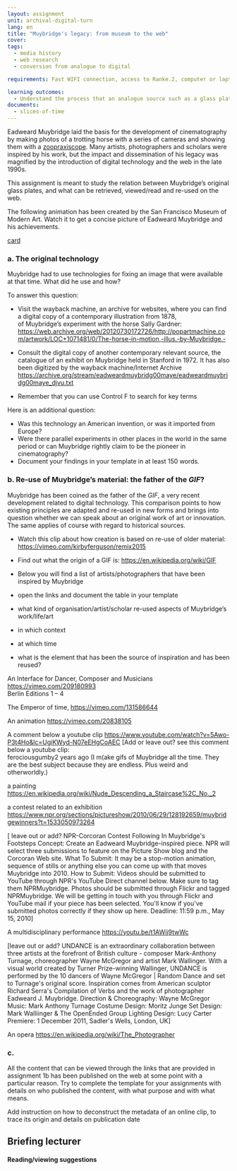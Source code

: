 ```yaml
---
layout: assignment
unit: archival-digital-turn
lang: en
title: "Muybridge's legacy: from museum to the web"
cover:
tags:
  - media history
  - web research
  - conversion from analogue to digital

requirements: Fast WIFI connection, access to Ranke.2, computer or laptop, application on laptop or computer to view video,

learning outcomes:
  - Understand the process that an analogue source such as a glass plate undergoes when published on the web.
documents:
  - slices-of-time
---
```


Eadweard Muybridge laid the basis for the development of cinematography by making photos of a trotting horse with a series of
cameras and showing them with a [zoopraxiscope](https://en.wikipedia.org/wiki/Zoopraxiscope). Many artists, photographers and scholars were inspired by his work, but the impact and dissemination of his legacy was magnified by the introduction of digital technology and the web in the late 1990s. 

This assignment is meant to study the relation between Muybridge’s original glass plates, and what can be retrieved,
viewed/read and re-used on the web.

The following animation has been created by the San Francisco Museum of Modern Art. Watch it to get a concise picture of Eadweard Muybridge and his achievements.

[card](slices-of-time)


<!-- more -->

<!-- briefing-student -->

### a. The original technology
<!-- section-contents -->

Muybridge had to use technologies for fixing an image that were available at that time. What did he use and how? 

To answer this question:
- Visit the wayback machine, an archive for websites, where you can find a digital copy of a contemporary illustration from 1878,  
of Muybridge’s experiment with the horse Sally Gardner:
https://web.archive.org/web/20120730172726/http://popartmachine.com/artwork/LOC+1071481/0/The-horse-in-motion,-illus.-by-Muybridge.-  

- Consult the digital copy of another contemporary relevant source, the catalogue of an exhibit on Muybridge held in Stanford in 1972.
It has also been digitized by the wayback machine/Internet Archive
https://archive.org/stream/eadweardmuybridg00maye/eadweardmuybridg00maye_djvu.txt
- Remember that you can use Control F to search for key terms

Here is an additional question:
- Was this technology an American invention, or was it imported from Europe? 
- Were there parallel experiments in other places in the world in the same period or can Muybridge rightly claim to be the pioneer in cinematography? 
- Document your findings in your template in at least 150 words. 


<!-- section -->
### b. Re-use of Muybridge’s material: the father of the *GIF*?
<!-- section-contents -->

Muybridge has been coined as the father of the *GIF*, a very recent development related to digital technology. This comparison points to how existing principles are adapted and re-used in new forms and brings into question whether we can speak about an original work of art or innovation. The same applies of course with regard to historical sources.  

-  Watch this clip about how creation is based on re-use of older material:
   https://vimeo.com/kirbyferguson/remix2015
   
-  Find out what the origin of a GIF is:
   https://en.wikipedia.org/wiki/GIF

- Below you will find a list of artists/photographers that have been inspired by Muybridge
- open the links and document the table in your template

- what kind of organisation/artist/scholar re-used aspects of Muybridge’s work/life/art
- in which context
- at which time  
- what is the element that has been the source of inspiration and has been reused?  

An Interface for Dancer, Composer and Musicians
https://vimeo.com/209180993  
Berlin Editions 1 – 4

The Emperor of time,
https://vimeo.com/131586644

An animation
https://vimeo.com/20838105

A comment below a youtube clip 
https://www.youtube.com/watch?v=5Awo-P3t4Ho&lc=UgiKWyd-N07eEHgCoAEC
[Add or leave out? see this comment below a youtube clip:       
ferociousgumby2 years ago
(I m(ake gifs of Muybridge all the time. They are the best subject because they are endless. Plus weird and otherworldly.)

a painting
https://en.wikipedia.org/wiki/Nude_Descending_a_Staircase%2C_No._2

a contest related to an exhibition
https://www.npr.org/sections/pictureshow/2010/06/29/128192659/muybridgewinners?t=1533050973264

[ leave out or add? NPR-Corcoran Contest
Following In Muybridge's Footsteps
Concept: Create an Eadweard Muybridge-inspired piece. NPR will select three submissions to feature on the Picture Show blog and the Corcoran Web site. What To Submit: It may be a stop-motion animation, sequence of stills or anything else you can come up with that moves Muybridge into 2010.
How to Submit: Videos should be submitted to YouTube through NPR's YouTube Direct channel below. Make sure to tag them NPRMuybridge. Photos should be submitted through Flickr and tagged NPRMuybridge. We will be getting in touch with you through Flickr and YouTube mail if your piece has been selected. You'll know if you've submitted photos correctly if they show up here.
Deadline: 11:59 p.m., May 15, 2010]

A multidisciplinary performance
https://youtu.be/t1AWij9twWc

[leave out or add? UNDANCE is an extraordinary collaboration between three artists at the forefront of British culture - composer Mark-Anthony Turnage, choreographer Wayne McGregor and artist Mark Wallinger. With a visual world created by Turner Prize-winning Wallinger, UNDANCE is performed by the 10 dancers of Wayne McGregor | Random Dance and set to Turnage's original score. Inspiration comes from American sculptor Richard Serra's Compilation of Verbs and the work of photographer Eadweard J. Muybridge. Direction & Choreography: Wayne McGregor Music: Mark Anthony Turnage Costume Design: Moritz Junge Set Design: Mark Walliinger & The OpenEnded Group Lighting Design: Lucy Carter Premiere: 1 December 2011, Sadler's Wells, London, UK]

 An opera
 https://en.wikipedia.org/wiki/The_Photographer

<!-- section -->
### c.
<!-- section-contents -->
All the content that can be viewed through the links that are provided in assignment 1b has been published on the web at some point with a particular reason. Try to complete the template for your assignments with details on who published the content, with what purpose and with what means. 

Add instruction on how to deconstruct the metadata of an online clip, to trace its origin and details on publication date 

<!-- section -->

<!-- briefing-teacher -->
## Briefing lecturer


#### Reading/viewing  suggestions
